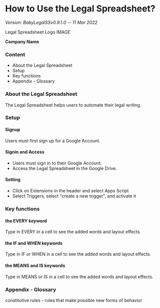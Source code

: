 

# How to Use the Legal Spreadsheet?

*Version: BabyLegalSSv0.9.1.0 -- 11 Mar 2022*

Legal Spreadsheet Logo IMAGE

**Company Name**

### Content

* About the Legal Spreadsheet
* Setup
* Key functions
* Appendix - Glossary

### About the Legal Spreadsheet

The Legal Spreadsheet helps users to automate their legal writing.

### Setup

#### Signup

Users must first sign up for a Google Account.

#### Signin and Access

* Users must sign in to their Google Account.
* Access the Legal Spreadsheet in the Google Drive.

#### Setting

* Click on Extensions in the header and select Apps Script
* Select Triggers, select "create a new trigger", and activate it

### Key functions

#### the EVERY keyword

Type in EVERY in a cell to see the added words and layout effects.

#### the IF and WHEN keywords

Type in IF or WHEN in a cell to see the added words and layout effects.

#### the MEANS and IS keywords

Type in MEANS or IS in a cell to see the added words and layout effects.

### Appendix - Glossary

constitutive rules - rules that make possible new forms of behavior

